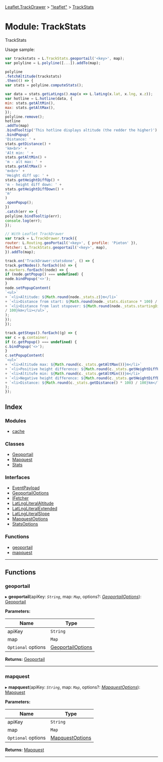 [Leaflet.TrackDrawer](../README.md) > ["leaflet"](../modules/_leaflet_.md) > [TrackStats](../modules/_leaflet_.trackstats.md)

# Module: TrackStats

TrackStats

Usage sample:

```javascript
var trackstats = L.TrackStats.geoportail('<key>', map);
var polyline = L.polyline([...]).addTo(map);

polyline
.fetchAltitude(trackstats)
.then(() => {
var stats = polyline.computeStats();

var data = stats.getLatLngs().map(x => L.latLng(x.lat, x.lng, x.z));
var hotline = L.hotline(data, {
min: stats.getAltMin(),
max: stats.getAltMax(),
});
polyline.remove();
hotline
.addTo(map)
.bindTooltip('This hotline displays altitude (the redder the higher)')
.bindPopup(
'Distance: ' +
stats.getDistance() +
'km<br>' +
'Alt min: ' +
stats.getAltMin() +
'm - alt max: ' +
stats.getAltMax() +
'm<br>' +
'Height diff up: ' +
stats.getHeightDiffUp() +
'm - height diff down: ' +
stats.getHeightDiffDown() +
'm'
)
.openPopup();
})
.catch(err => {
polyline.bindTooltip(err);
console.log(err);
});

// With Leaflet TrackDrawer
var track = L.TrackDrawer.track({
router: L.Routing.geoPortail('<key>', { profile: 'Pieton' }),
fetcher: L.TrackStats.geoportail('<key>', map),
}).addTo(map);

track.on('TrackDrawer:statsdone', () => {
track.getNodes().forEach((n) => {
n.markers.forEach((node) => {
if (node.getPopup() === undefined) {
node.bindPopup('<>');
}
node.setPopupContent(
`<ul>`
+ `<li>Altitude: ${Math.round(node._stats.z)}m</li>`
+ `<li>Distance from start: ${Math.round(node._stats.distance * 100) / 100}km</li>`
+ `<li>Distance from last stopover: ${Math.round(node._stats.startingDistance * 100)
/ 100}km</li></ul>`,
);
});
});

track.getSteps().forEach((g) => {
var c = g.container;
if (c.getPopup() === undefined) {
c.bindPopup('<>');
}
c.setPopupContent(
`<ul>`
+ `<li>Altitude max: ${Math.round(c._stats.getAltMax())}m</li>`
+ `<li>Positive height difference: ${Math.round(c._stats.getHeightDiffUp())}m</li>`
+ `<li>Altitufe min: ${Math.round(c._stats.getAltMin())}m</li>`
+ `<li>Negative height difference: ${Math.round(c._stats.getHeightDiffDown())}m</li>`
+ `<li>Distance: ${Math.round(c._stats.getDistance() * 100) / 100}km</li></ul>`,
);
});
```

## Index

### Modules

* [cache](_leaflet_.trackstats.cache.md)

### Classes

* [Geoportail](../classes/_leaflet_.trackstats.geoportail.md)
* [Mapquest](../classes/_leaflet_.trackstats.mapquest.md)
* [Stats](../classes/_leaflet_.trackstats.stats.md)

### Interfaces

* [EventPayload](../interfaces/_leaflet_.trackstats.eventpayload.md)
* [GeoportailOptions](../interfaces/_leaflet_.trackstats.geoportailoptions.md)
* [IFetcher](../interfaces/_leaflet_.trackstats.ifetcher.md)
* [LatLngLiteralAltitude](../interfaces/_leaflet_.trackstats.latlngliteralaltitude.md)
* [LatLngLiteralExtended](../interfaces/_leaflet_.trackstats.latlngliteralextended.md)
* [LatLngLiteralSlope](../interfaces/_leaflet_.trackstats.latlngliteralslope.md)
* [MapquestOptions](../interfaces/_leaflet_.trackstats.mapquestoptions.md)
* [StatsOptions](../interfaces/_leaflet_.trackstats.statsoptions.md)

### Functions

* [geoportail](_leaflet_.trackstats.md#geoportail-1)
* [mapquest](_leaflet_.trackstats.md#mapquest-1)

---

## Functions

<a id="geoportail-1"></a>

###  geoportail

▸ **geoportail**(apiKey: *`String`*, map: *`Map`*, options?: *[GeoportailOptions](../interfaces/_leaflet_.trackstats.geoportailoptions.md)*): [Geoportail](../classes/_leaflet_.trackstats.geoportail.md)

**Parameters:**

| Name | Type |
| ------ | ------ |
| apiKey | `String` |
| map | `Map` |
| `Optional` options | [GeoportailOptions](../interfaces/_leaflet_.trackstats.geoportailoptions.md) |

**Returns:** [Geoportail](../classes/_leaflet_.trackstats.geoportail.md)

___
<a id="mapquest-1"></a>

###  mapquest

▸ **mapquest**(apiKey: *`String`*, map: *`Map`*, options?: *[MapquestOptions](../interfaces/_leaflet_.trackstats.mapquestoptions.md)*): [Mapquest](../classes/_leaflet_.trackstats.mapquest.md)

**Parameters:**

| Name | Type |
| ------ | ------ |
| apiKey | `String` |
| map | `Map` |
| `Optional` options | [MapquestOptions](../interfaces/_leaflet_.trackstats.mapquestoptions.md) |

**Returns:** [Mapquest](../classes/_leaflet_.trackstats.mapquest.md)

___

